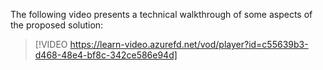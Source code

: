 The following video presents a technical walkthrough of some aspects of the proposed solution:
<br>
> [!VIDEO https://learn-video.azurefd.net/vod/player?id=c55639b3-d468-48e4-bf8c-342ce586e94d]
